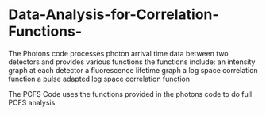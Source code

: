 # Data-Analysis-for-Correlation-Functions-
The Photons code processes photon arrival time data between two detectors and provides various functions
the functions include:
  an intensity graph at each detector
  a fluorescence lifetime graph
  a log space correlation function 
  a pulse adapted log space correlation function
  
  The PCFS Code uses the functions provided in the photons code to do full PCFS analysis
